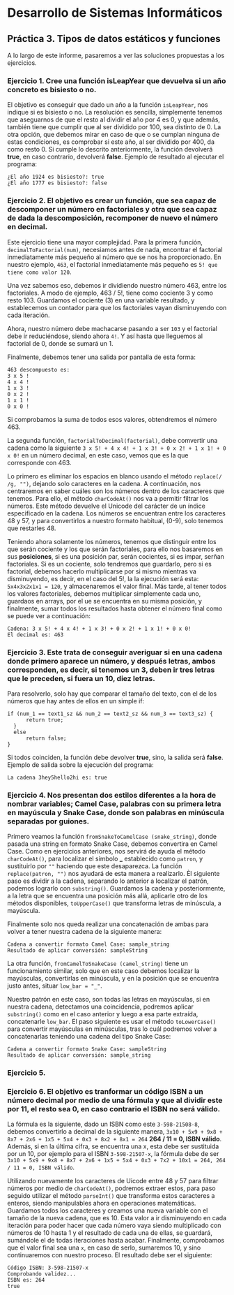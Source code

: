 # Desarrollo de Sistemas Informáticos
## Práctica 3. Tipos de datos estáticos y funciones

A lo largo de este informe, pasaremos a ver las soluciones propuestas a los ejercicios.

### Ejercicio 1. Cree una función isLeapYear que devuelva si un año concreto es bisiesto o no.

El objetivo es conseguir que dado un año a la función `isLeapYear`, nos indique si es bisiesto o no.
La resolución es sencilla, simplemente tenemos que aseguarnos de que el resto al dividir el año por 4 es 0, y que además, también tiene que cumplir que al ser dividido por 100, sea distinto de 0. La otra opción, que debemos mirar en caso de que o se cumplan ninguna de estas condiciones, es comprobar si este año, al ser dividido por 400, da como resto 0.
Si cumple lo descrito anteriormente, la función devolverá **true**, en caso contrario, devolverá **false**.
Ejemplo de resultado al ejecutar el programa:

```
¿El año 1924 es bisiesto?: true
¿El año 1777 es bisiesto?: false
```

### Ejercicio 2. El objetivo es crear un función, que sea capaz de descomponer un número en factoriales y otra que sea capaz de dada la descomposición, recomponer de nuevo el número en decimal.

Este ejercicio tiene una mayor complejidad. Para la primera función, `decimalToFactorial(num)`, necesiamos antes de nada, encontrar el factorial inmediatamente más pequeño al número que se nos ha proporcionado. En nuestro ejemplo, `463`, el factorial inmediatamente más pequeño es `5! que tiene como valor 120`.

Una vez sabemos eso, debemos ir dividiendo nuestro número 463, entre los factoriales. A modo de ejemplo, 463 / 5!, tiene como cociente 3 y como resto 103. Guardamos el cociente (3) en una variable resultado, y establecemos un contador para que los factoriales vayan disminuyendo con cada iteración.

Ahora, nuestro número debe machacarse pasando a ser `103` y el factorial debe ir reduciéndose, siendo ahora `4!`. Y así hasta que lleguemos al factorial de 0, donde se sumará un 1.

Finalmente, debemos tener una salida por pantalla de esta forma:
```
463 descompuesto es: 
3 x 5 !
4 x 4 !
1 x 3 !
0 x 2 !
1 x 1 !
0 x 0 !
```

Si comprobamos la suma de todos esos valores, obtendremos el número 463.

La segunda función, `factorialToDecimal(factorial)`, debe comvertir una cadena como la siguiente `3 x 5! + 4 x 4! + 1 x 3! + 0 x 2! + 1 x 1! + 0 x 0!` en un número decimal, en este caso, vemos que es la que corresponde con 463.

Lo primero es eliminar los espacios en blanco usando el método `replace(/ /g, "")`, dejando solo caracteres en la cadena.
A continuación, nos centraremos en saber cuáles son los números dentro de los caracteres que tenemos. Para ello, el método `charCodeAt()` nos va a permitir filtrar los números. Este método devuelve el Unicode del carácter de un índice especificado en la cadena. Los números se encuentran entre los caracteres 48 y 57, y para convertirlos a nuestro formato habitual, (0-9), solo tenemos que restarles 48.

Teniendo ahora solamente los números, tenemos que distinguir entre los que serán cociente y los que serán factoriales, para ello nos basaremos en sus **posiciones**, si es una posición par, serán cocientes, si es impar, serñan factoriales.
Si es un cociente, solo tendremos que guardarlo, pero si es factorial, debemos hacerlo multiplicarse por si mismo mientras va disminuyendo, es decir, en el caso del 5!, la la ejecución será esta: `5x4x3x2x1x1 = 120`, y almacenaremos el valor final.
Más tarde, al tener todos los valores factoriales, debemos multiplicar simplemente cada uno, guardaos en arrays, por el ue se encuentra en su misma posición, y finalmente, sumar todos los resultados hasta obtener el número final como se puede ver a continuación:
```
Cadena: 3 x 5! + 4 x 4! + 1 x 3! + 0 x 2! + 1 x 1! + 0 x 0!
El decimal es: 463
```

### Ejercicio 3. Este trata de conseguir averiguar si en una cadena donde primero aparece un número, y después letras, ambos corresponden, es decir, si tenemos un 3, deben ir tres letras que le preceden, si fuera un 10, diez letras.

Para resolverlo, solo hay que comparar el tamaño del texto, con el de los números que hay antes de ellos en un simple if:
```
if (num_1 == text1_sz && num_2 == text2_sz && num_3 == text3_sz) {
      return true;
  }
  else
      return false;
}
```
Si todos coinciden, la función debe devolver **true**, sino, la salida será **false**. 
Ejemplo de salida sobre la ejecución del programa: 
```
La cadena 3hey5hello2hi es: true
```

### Ejercicio 4. Nos presentan dos estilos diferentes a la hora de nombrar variables; Camel Case, palabras con su primera letra en mayúscula y Snake Case, donde son palabras en minúscula separadas por guiones.

Primero veamos la función `fromSnakeToCamelCase (snake_string)`, donde pasada una string en formato  Snake Case, debemos convertira en Camel Case.
Como en ejercicios anteriores, nos servirá de ayuda el método `charCodeAt()`, para localizar el símbolo **_** establecido como `patron`, y sustituirlo por `""` haciendo que este desaparezca. La función `replace(patron, "")` nos ayudará de esta manera a realizarlo.
Èl siguiente paso es dividir a la cadena, separando lo anterior a localizar el patrón, podemos lograrlo con `substring()`.
Guardamos la cadena y posteriormente, a la letra que se encuentra una posición más allá, aplicarle otro de los métodos disponibles, `toUpperCase()` que transforma letras de minúscula, a mayúscula.

Finalmente solo nos queda realizar una concatenación de ambas para volver a tener nuestra cadena de la siguiente manera:

```
Cadena a convertir formato Camel Case: sample_string
Resultado de aplicar conversión: sampleString
```

La otra función, `fromCamelToSnakeCase (camel_string)` tiene un funcionamiento similar, solo que en este caso debemos localizar la mayúsculas, convertirlas en minúscula, y en la posición que se encuentra justo antes, situar `low_bar = "_"`.

Nuestro patrón en este caso, son todas las letras en mayúsculas, si en nuestra cadena, detectamos una coincidencia, podremos aplicar `substring()` como en el caso anterior y luego a esa parte extraída, concatenarle `low_bar`.
El paso siguiente es usar el método `toLowerCase()` para convertir mayúsculas en minúsculas, tras lo cuál podremos volver a concatenarlas teniendo una cadena del tipo Snake Case:
```
Cadena a convertir formato Snake Case: sampleString
Resultado de aplicar conversión: sample_string
```

### Ejercicio 5.


### Ejercicio 6. El objetivo es tranformar un código ISBN a un número decimal por medio de una fórmula y que al dividir este por 11, el resto sea 0, en caso contrario el ISBN no será válido.

La fórmula es la siguiente, dado un ISBN como este `3-598-21508-8`, debemos convertirlo a decimal de la siguiente manera, `3x10 + 5x9 + 9x8 + 8x7 + 2x6 + 1x5 + 5x4 + 0x3 + 8x2 + 8x1 = 264`  **264 / 11 = 0, ISBN válido**. Además, si en la última cifra, se encuentra una x, esta debe ser sustituida por un 10, por ejemplo para el ISBN `3-598-21507-x`, la fórmula debe de ser `3x10 + 5x9 + 9x8 + 8x7 + 2x6 + 1x5 + 5x4 + 0x3 + 7x2 + 10x1 = 264, 264 / 11 = 0, ISBN válido`.

Utilizando nuevamente los caracteres de Uicode entre 48 y 57 para filtrar números por medio de `charCodeAt()`, podremos extraer estos, para paso seguido utilizar el método `parseInt()` que transforma estos caracteres a enteros, siendo manipulables ahora en operaciones matemáticas. Guardamos todos los caracteres y creamos una nueva variable con el tamaño de la nueva cadena, que es 10. Esta valor a ir disminuyendo en cada iteración para poder hacer que cada número vaya siendo multiplicado con números de 10 hasta 1 y el resultado de cada una de ellas, se guardará, sumándole el de todas iteraciones hasta acabar. Finalmente, comprobamos que el valor final sea una `x`, en caso de serlo, sumaremos 10, y sino continuaremos con nuestro proceso. El resultado debe ser el siguiente:
```
Código ISBN: 3-598-21507-x
Comprobando validez... 
ISBN es: 264
true
```



